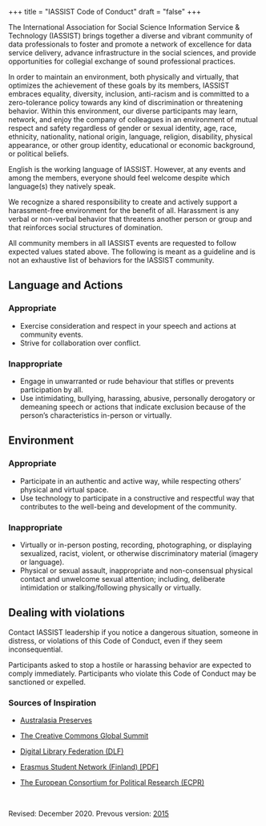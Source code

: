 +++
title = "IASSIST Code of Conduct"
draft = "false"
+++

The International Association for Social Science Information Service & Technology (IASSIST) brings together a diverse and vibrant community of data professionals to foster and promote a network of excellence for data service delivery, advance infrastructure in the social sciences, and provide opportunities for collegial exchange of sound professional practices. 

In order to maintain an environment, both physically and virtually, that optimizes the achievement of these goals by its members, IASSIST embraces equality, diversity, inclusion, anti-racism and is committed to a zero-tolerance policy towards any kind of discrimination or threatening behavior. Within this environment, our diverse participants may learn, network, and enjoy the company of colleagues in an environment of mutual respect and safety regardless of gender or sexual identity, age, race, ethnicity, nationality, national origin, language, religion, disability, physical appearance, or other group identity, educational or economic background, or political beliefs. 

English is the working language of IASSIST.  However, at any events and among the members, everyone should feel welcome despite which language(s) they natively speak.

We recognize a shared responsibility to create and actively support a harassment-free environment for the benefit of all. Harassment is any verbal or non-verbal behavior that threatens another person or group and that reinforces social structures of domination. 

All community members in all IASSIST events are requested to follow expected values stated above. The following is meant as a guideline and is not an exhaustive list of behaviors for the IASSIST community. 

## Language and Actions

### Appropriate
- Exercise consideration and respect in your speech and actions at community events.
- Strive for collaboration over conflict.

### Inappropriate

- Engage in unwarranted or rude behaviour that stifles or prevents participation by all.
- Use intimidating, bullying, harassing, abusive, personally derogatory or demeaning speech or actions that indicate exclusion because of the person’s characteristics in-person or virtually. 

## Environment

### Appropriate

- Participate in an authentic and active way, while respecting others’ physical and virtual space.
- Use technology to participate in a constructive and respectful way that contributes to the well-being and development of the community.

### Inappropriate

- Virtually or in-person posting, recording, photographing, or displaying sexualized, racist, violent, or otherwise discriminatory material (imagery or language). 
- Physical or sexual assault, inappropriate and non-consensual physical contact and unwelcome sexual attention; including, deliberate intimidation or stalking/following physically or virtually. 

## Dealing with violations

Contact IASSIST leadership <email> if you notice a dangerous situation, someone in distress, or violations of this Code of Conduct, even if they seem inconsequential.

Participants asked to stop a hostile or harassing behavior are expected to comply immediately. Participants who violate this Code of Conduct may be sanctioned or expelled.

### Sources of Inspiration

- [Australasia Preserves](https://blogs.unimelb.edu.au/digital-preservation-project/2018/11/07/developing-a-community-code-of-conduct-for-australasia-preserves/)

- [The Creative Commons Global Summit](https://summit.creativecommons.org/summit-code-of-conduct/)
 
- [Digital Library Federation (DLF)](https://www.diglib.org/about/code-of-conduct/)

- [Erasmus Student Network (Finland) [PDF]](https://esnfinland.eu/sites/default/files/pages/esn_finland_code_of_conduct_2020.pdf)

- [The European Consortium for Political Research (ECPR)](https://ecpr.eu/ContentPage.aspx?ID=626)

<br />

Revised: December 2020. Prevous version: [2015](/conferences/conference-code-of-conduct/)

<br />

